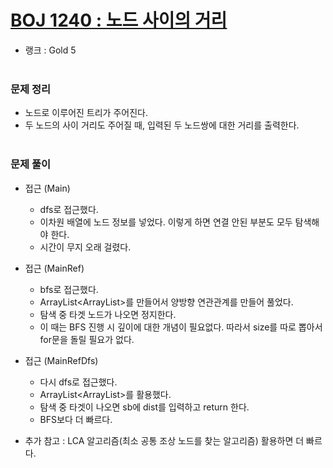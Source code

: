 # [BOJ 1240 : 노드 사이의 거리](https://www.acmicpc.net/problem/124-)
- 랭크 : Gold 5
  <br><br>
  
### 문제 정리
- 노드로 이루어진 트리가 주어진다.
- 두 노드의 사이 거리도 주어질 때, 입력된 두 노드쌍에 대한 거리를 출력한다.
<br><br>

### 문제 풀이
- 접근 (Main)
    - dfs로 접근했다.
    - 이차원 배열에 노드 정보를 넣었다. 이렇게 하면 연결 안된 부분도 모두 탐색해야 한다.
    - 시간이 무지 오래 걸렸다.
  

- 접근 (MainRef)
    - bfs로 접근했다.
    - ArrayList<ArrayList<Node>>를 만들어서 양방향 연관관계를 만들어 풀었다.
    - 탐색 중 타겟 노드가 나오면 정지한다.
    - 이 때는 BFS 진행 시 깊이에 대한 개념이 필요없다. 따라서 size를 따로 뽑아서 for문을 돌릴 필요가 없다.
  

- 접근 (MainRefDfs)
    - 다시 dfs로 접근했다.
    - ArrayList<ArrayList<Node>>를 활용했다.
    - 탐색 중 타겟이 나오면 sb에 dist를 입력하고 return 한다.
    - BFS보다 더 빠르다.
  
- 추가 참고 : LCA 알고리즘(최소 공통 조상 노드를 찾는 알고리즘) 활용하면 더 빠르다.

    
    


